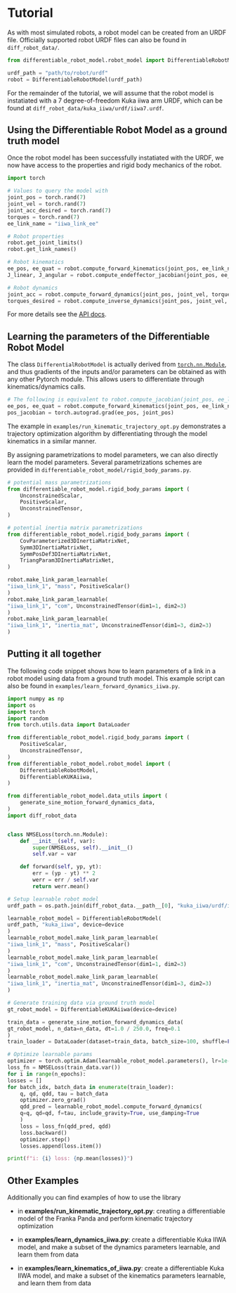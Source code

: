 # Tutorial

As with most simulated robots, a robot model can be created from an URDF file.
Officially supported robot URDF files can also be found in `diff_robot_data/`.
```py
from differentiable_robot_model.robot_model import DifferentiableRobotModel

urdf_path = "path/to/robot/urdf"
robot = DifferentiableRobotModel(urdf_path)
```

For the remainder of the tutorial, we will assume that the robot model is instatiated with a 7 degree-of-freedom Kuka iiwa arm URDF, which can be found at `diff_robot_data/kuka_iiwa/urdf/iiwa7.urdf`.


## Using the Differentiable Robot Model as a ground truth model

Once the robot model has been successfully instatiated with the URDF, we now have access to the properties and rigid body mechanics of the robot.
```py
import torch

# Values to query the model with
joint_pos = torch.rand(7)
joint_vel = torch.rand(7)
joint_acc_desired = torch.rand(7)
torques = torch.rand(7)
ee_link_name = "iiwa_link_ee"

# Robot properties
robot.get_joint_limits()
robot.get_link_names()

# Robot kinematics
ee_pos, ee_quat = robot.compute_forward_kinematics(joint_pos, ee_link_name)
J_linear, J_angular = robot.compute_endeffector_jacobian(joint_pos, ee_link_name)

# Robot dynamics
joint_acc = robot.compute_forward_dynamics(joint_pos, joint_vel, torques)
torques_desired = robot.compute_inverse_dynamics(joint_pos, joint_vel, joint_acc_desired)
```

For more details see the [API docs](modules.diff_robot_model).


## Learning the parameters of the Differentiable Robot Model

The class `DifferentialRobotModel` is actually derived from [`torch.nn.Module`](https://pytorch.org/docs/stable/generated/torch.nn.Module.html), and thus gradients of the inputs and/or parameters can be obtained as with any other Pytorch module. 
This allows users to differentiate through kinematics/dynamics calls.
```py
# The following is equivalent to robot.compute_jacobian(joint_pos, ee_link_name)[0:3, :]
ee_pos, ee_quat = robot.compute_forward_kinematics(joint_pos, ee_link_name)
pos_jacobian = torch.autograd.grad(ee_pos, joint_pos)
```
The example in `examples/run_kinematic_trajectory_opt.py` demonstrates a trajectory optimization algorithm by differentiating through the model kinematics in a similar manner.

By assigning parametrizations to model parameters, we can also directly learn the model parameters. Several parametrizations schemes are provided in `differentiable_robot_model/rigid_body_params.py`.
```py
# potential mass parametrizations
from differentiable_robot_model.rigid_body_params import (
    UnconstrainedScalar,
    PositiveScalar,
    UnconstrainedTensor,
)

# potential inertia matrix parametrizations
from differentiable_robot_model.rigid_body_params import (
    CovParameterized3DInertiaMatrixNet,
    Symm3DInertiaMatrixNet,
    SymmPosDef3DInertiaMatrixNet,
    TriangParam3DInertiaMatrixNet,
)

robot.make_link_param_learnable(
"iiwa_link_1", "mass", PositiveScalar()
)
robot.make_link_param_learnable(
"iiwa_link_1", "com", UnconstrainedTensor(dim1=1, dim2=3)
)
robot.make_link_param_learnable(
"iiwa_link_1", "inertia_mat", UnconstrainedTensor(dim1=3, dim2=3)
)
```


## Putting it all together
The following code snippet shows how to learn parameters of a link in a robot model using data from a ground truth model.
This example script can also be found in `examples/learn_forward_dynamics_iiwa.py`.

```py
import numpy as np
import os
import torch
import random
from torch.utils.data import DataLoader

from differentiable_robot_model.rigid_body_params import (
    PositiveScalar,
    UnconstrainedTensor,
)
from differentiable_robot_model.robot_model import (
    DifferentiableRobotModel,
    DifferentiableKUKAiiwa,
)

from differentiable_robot_model.data_utils import (
    generate_sine_motion_forward_dynamics_data,
)
import diff_robot_data


class NMSELoss(torch.nn.Module):
    def __init__(self, var):
        super(NMSELoss, self).__init__()
        self.var = var

    def forward(self, yp, yt):
        err = (yp - yt) ** 2
        werr = err / self.var
        return werr.mean()

# Setup learnable robot model
urdf_path = os.path.join(diff_robot_data.__path__[0], "kuka_iiwa/urdf/iiwa7.urdf")

learnable_robot_model = DifferentiableRobotModel(
urdf_path, "kuka_iiwa", device=device
)
learnable_robot_model.make_link_param_learnable(
"iiwa_link_1", "mass", PositiveScalar()
)
learnable_robot_model.make_link_param_learnable(
"iiwa_link_1", "com", UnconstrainedTensor(dim1=1, dim2=3)
)
learnable_robot_model.make_link_param_learnable(
"iiwa_link_1", "inertia_mat", UnconstrainedTensor(dim1=3, dim2=3)
)

# Generate training data via ground truth model
gt_robot_model = DifferentiableKUKAiiwa(device=device)

train_data = generate_sine_motion_forward_dynamics_data(
gt_robot_model, n_data=n_data, dt=1.0 / 250.0, freq=0.1
)
train_loader = DataLoader(dataset=train_data, batch_size=100, shuffle=False)

# Optimize learnable params
optimizer = torch.optim.Adam(learnable_robot_model.parameters(), lr=1e-2)
loss_fn = NMSELoss(train_data.var())
for i in range(n_epochs):
losses = []
for batch_idx, batch_data in enumerate(train_loader):
	q, qd, qdd, tau = batch_data
	optimizer.zero_grad()
	qdd_pred = learnable_robot_model.compute_forward_dynamics(
	q=q, qd=qd, f=tau, include_gravity=True, use_damping=True
	)
	loss = loss_fn(qdd_pred, qdd)
	loss.backward()
	optimizer.step()
	losses.append(loss.item())

print(f"i: {i} loss: {np.mean(losses)}")
```

## Other Examples
Additionally you can find examples of how to use the library
- in **examples/run_kinematic_trajectory_opt.py**: 
creating a differentiable model of the Franka Panda and perform kinematic trajectory optimization

- in **examples/learn_dynamics_iiwa.py**:
create a differentiable Kuka IIWA model, and make a subset of the dynamics parameters learnable, and learn them from data

- in **examples/learn_kinematics_of_iiwa.py**:
create a differentiable Kuka IIWA model, and make a subset of the kinematics parameters learnable, and learn them from data